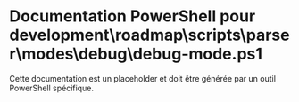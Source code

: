# Documentation PowerShell pour development\roadmap\scripts\parser\modes\debug\debug-mode.ps1

Cette documentation est un placeholder et doit être générée par un outil PowerShell spécifique.
